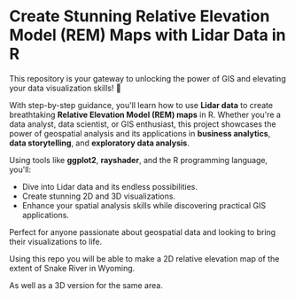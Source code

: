 # Create Stunning Relative Elevation Model (REM) Maps with Lidar Data in R 

This repository is your gateway to unlocking the power of GIS and elevating your data visualization skills! 🚀  

With step-by-step guidance, you'll learn how to use **Lidar data** to create breathtaking **Relative Elevation Model (REM) maps** in R. Whether you're a data analyst, data scientist, or GIS enthusiast, this project showcases the power of geospatial analysis and its applications in **business analytics**, **data storytelling**, and **exploratory data analysis**.  

Using tools like **ggplot2**, **rayshader**, and the R programming language, you'll:  
- Dive into Lidar data and its endless possibilities.  
- Create stunning 2D and 3D visualizations.  
- Enhance your spatial analysis skills while discovering practical GIS applications.  

Perfect for anyone passionate about geospatial data and looking to bring their visualizations to life. 

Using this repo you will be able to make a 2D relative elevation map of the extent of Snake River in Wyoming.

As well as a 3D version for the same area.
